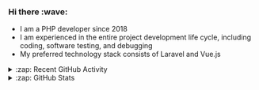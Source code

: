 <h3>Hi there :wave:</h3>

- I am a PHP developer since 2018
- I am experienced in the entire project development life cycle, including coding, software testing, and debugging
- My preferred technology stack consists of Laravel and Vue.js

<details>
  <summary>:zap: Recent GitHub Activity</summary>

<!--RECENT_ACTIVITY:start-->
1. 💪 Opened PR [#5185](https://github.com/ddev/ddev/pull/5185) in [ddev/ddev](https://github.com/ddev/ddev)<br>
2. ⬆️ Pushed 1 commit(s) to [stasadev/ddev](https://github.com/stasadev/ddev)<br>
3. 💪 Opened PR [#5137](https://github.com/ddev/ddev/pull/5137) in [ddev/ddev](https://github.com/ddev/ddev)<br>
4. ⬆️ Pushed 4 commit(s) to [stasadev/ddev](https://github.com/stasadev/ddev)<br>
5. ⬆️ Pushed 4 commit(s) to [stasadev/ddev](https://github.com/stasadev/ddev)<br>
6. ✔️ Closed issue [#5135](https://github.com/ddev/ddev/issues/5135) in [ddev/ddev](https://github.com/ddev/ddev)<br>
7. ❗️ Opened issue [#5135](https://github.com/ddev/ddev/issues/5135) in [ddev/ddev](https://github.com/ddev/ddev)<br>
8. ⬆️ Pushed 1 commit(s) to [stasadev/bash-scripts](https://github.com/stasadev/bash-scripts)<br>
9. ⬆️ Pushed 2 commit(s) to [stasadev/bash-scripts](https://github.com/stasadev/bash-scripts)<br>
10. ⬆️ Pushed 1 commit(s) to [stasadev/bash-scripts](https://github.com/stasadev/bash-scripts)<br>
<!--RECENT_ACTIVITY:end-->

</details>

<details>
  <summary>:zap: GitHub Stats</summary>

  <picture>
    <source
      srcset="https://github-readme-stats.vercel.app/api?username=stasadev&show_icons=true&count_private=true&include_all_commits=true&hide_border=true&theme=tokyonight"
      media="(prefers-color-scheme: dark)"
    />
    <source
      srcset="https://github-readme-stats.vercel.app/api?username=stasadev&show_icons=true&count_private=true&include_all_commits=true&hide_border=true"
      media="(prefers-color-scheme: light), (prefers-color-scheme: no-preference)"
    />
    <img src="https://github-readme-stats.vercel.app/api?username=stasadev&show_icons=true&count_private=true&include_all_commits=true&hide_border=true" />
  </picture>

</details>

